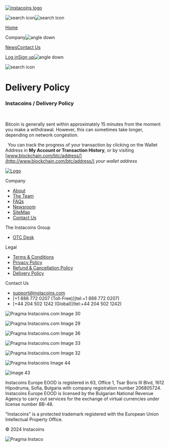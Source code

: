 [![instacoins logo](/_next/image?url=%2Fassets%2F99f2c27b-4521-4b5e-90b2-d01d5b5d14a7&w=384&q=75)](https://www.instacoins.com/)

![search icon](/_next/image?url=%2Fstatic-assets%2Fimages%2Fsearch.png&w=48&q=75)![search icon](/_next/image?url=%2Fstatic-assets%2Fimages%2Fsearch-outline.svg&w=48&q=75)

[Home](https://www.instacoins.com/)

Company![angle down](/_next/image?url=%2Fstatic-assets%2Fimages%2Fangle-down.svg&w=32&q=75)

[News](https://www.instacoins.com/news)[Contact Us](https://www.instacoins.com/contact-us)

[Log in](https://app.instacoins.com/login)[Sign up](https://app.instacoins.com/register)![angle down](/_next/image?url=%2Fstatic-assets%2Fimages%2Fsearch.png&w=48&q=75)

![search icon](/_next/image?url=%2Fstatic-assets%2Fimages%2Fsearch.png&w=48&q=75)

Delivery Policy
===============

### Instacoins / Delivery Policy

  
 

Bitcoin is generally sent within approximately 15 minutes from the moment you make a withdrawal. However, this can sometimes take longer, depending on network congestion.

  
  You can track the progress of your transaction by clicking on the Wallet Address in **My Account or Transaction History**, or by visiting [www.blockchain.com/btc/address/](http://www.blockchain.com/btc/address/) _your wallet address_

[![Logo](/_next/image?url=%2Fassets%2F99f2c27b-4521-4b5e-90b2-d01d5b5d14a7&w=640&q=75)](https://www.instacoins.com/)

Company

* [About](https://www.instacoins.com/about-instacoins)
* [The Team](https://www.instacoins.com/team)
* [FAQs](https://www.instacoins.com/frequently-asked-questions)
* [Newsroom](https://www.instacoins.com/news)
* [SiteMap](https://www.instacoins.com/sitemap.xml)
* [Contact Us](https://www.instacoins.com/contact-us)

The Instacoins Group

* [OTC Desk](https://www.instacoins.com/otc-desk)

Legal

* [Terms & Conditions](https://www.instacoins.com/terms-and-conditions)
* [Privacy Policy](https://www.instacoins.com/privacy-policy)
* [Refund & Cancellation Policy](https://www.instacoins.com/refund-policy)
* [Delivery Policy](https://www.instacoins.com/delivery-policy)

Contact Us

* [support@instacoins.com](mailto:support@instacoins.com)
* [+1 888 772 0207 (Toll-Free)](tel:+1 888 772 0207)
* [+44 204 502 1242 (Global)](tel:+44 204 502 1242)

![Pragma Instacoins.com Image 30](/_next/image?url=%2Fassets%2Ff923060f-c097-4b4f-99d1-5b7f8149e7d3&w=128&q=75)

![Pragma Instacoins.com Image 29](/_next/image?url=%2Fassets%2Fc0e38292-b486-49a5-9da1-bc60c8bef771&w=128&q=75)

![Pragma Instacoins.com Image 36](/_next/image?url=%2Fassets%2Fa87964e8-9436-46d5-9555-40074e742151&w=128&q=75)

![Pragma Instacoins.com Image 33](/_next/image?url=%2Fassets%2F989126d8-1e4a-471c-8a9e-bb1b37ff002e&w=128&q=75)

![Pragma Instacoins.com Image 32](/_next/image?url=%2Fassets%2F9084c9f6-1d15-4d67-afea-b3f1dd7d5abf&w=128&q=75)

![Pragma Instacoins Image 44](/_next/image?url=%2Fassets%2Facaa6d4a-55c2-44e8-b9df-8420ef47361a&w=128&q=75)

![Image 43](/_next/image?url=%2Fassets%2Fc963d67e-a08a-4652-9f6d-48a489bfe13a&w=128&q=75)

Instacoins Europe EOOD is registered in 63, Office 1, Tsar Boris III Blvd, 1612 Hipodruma, Sofia, Bulgaria with company registration number 206805724. Instacoins Europe EOOD is licensed by the Bulgarian National Revenue Agency to carry out services for the exchange of virtual currencies under license number BB-48.

"Instacoins" is a protected trademark registered with the European Union Intellectual Property Office.

© 2024 Instacoins

![Pragma Instaco](/_next/image?url=%2Fassets%2Faa82c63c-d8a2-4917-880d-e28a5b1e67d2&w=128&q=75)
